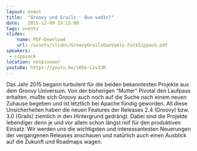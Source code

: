 ```yaml
---
layout: event
title:  "Groovy und Grails - Quo vadis?"
date:   2015-12-09 19:15:00
tags: events
slides: 
    name: PDF-Download
    url: /assets/slides/GroovyGrailsQuoVadis-FalkSippach.pdf
speakers: 
 - sippsack
location: netpioneer
youtube: https://youtu.be/i08e-L1v33M
---
```


Das Jahr 2015 begann turbulent für die beiden bekanntesten Projekte aus dem Groovy Universum. Von der bisherigen "Mutter" Pivotal den Laufpass erhalten, mußte sich Groovy auch noch auf die Suche nach einem neuen Zuhause begeben und ist letztlich bei Apache fündig geworden. All diese Unsicherheiten haben die neuen Features der Releases 2.4 (Groovy) bzw. 3.0 (Grails) ziemlich in den Hintergrund gedrängt. Dabei sind die Projekte lebendiger denn je und vor allem schon längst reif für den produktiven Einsatz. Wir werden uns die wichtigsten und interessantesten Neuerungen der vergangenen Releases anschauen und natürlich auch einen Ausblick auf die Zukunft und Roadmaps wagen.
